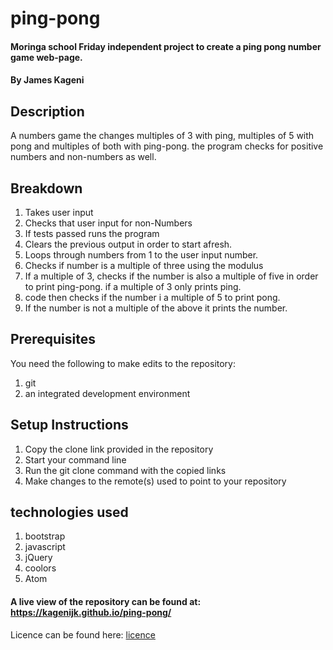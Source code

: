 # ping-pong
#### Moringa school Friday independent project to create a ping pong number game web-page.
#### By James Kageni

## Description
  A numbers game the changes multiples of 3 with ping, multiples of 5 with pong and multiples of both with ping-pong. the program checks for positive numbers and non-numbers as well.

## Breakdown
1. Takes user input
2. Checks that user input for non-Numbers
3. If tests passed runs the program
4. Clears the previous output in order to start afresh.
5. Loops through numbers from 1 to the user input number.
6. Checks if number is a multiple of three using the modulus
7. If a multiple of 3, checks if the number is also a multiple of five in order to print ping-pong. if a multiple of 3 only prints ping.
8. code then checks if the number i a multiple of 5 to print pong.
9. If the number is not a multiple of the above it prints the number.

## Prerequisites
  You need the following to make edits to the repository:
  1. git
  2. an integrated development environment


## Setup Instructions
  1. Copy the clone link provided in the repository
  2. Start your command line
  3. Run the git clone command with the copied links
  4. Make changes to the remote(s) used to point to your repository

## technologies used
1. bootstrap
2. javascript
3. jQuery
4. coolors
5. Atom


#### A live view of the repository can be found at: https://kagenijk.github.io/ping-pong/

Licence can be found here: [licence](LICENCE)
